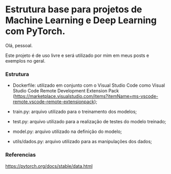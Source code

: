 # Estrutura base para projetos de Machine Learning e Deep Learning com PyTorch.

Olá, pessoal.

Este projeto é de uso livre e será utilizado por mim em meus posts e exemplos no geral. 

### Estrutura

* Dockerfile: utilizado em conjunto com o Visual Studio Code como Visual Studio Code Remote Development Extension Pack (https://marketplace.visualstudio.com/items?itemName=ms-vscode-remote.vscode-remote-extensionpack);

*  train.py: arquivo utilizado para o treinamento dos modelos;
*  test.py: arquivo utilizado para a realização de testes do modelo treinado;
*  model.py: arquivo utilizado na definição do modelo;
*  utils/dados.py: arquivo utilizado para as manipulações dos dados;




### Referencias

https://pytorch.org/docs/stable/data.html
